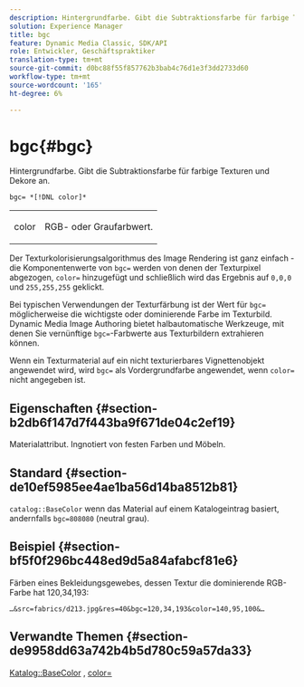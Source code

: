 ```yaml
---
description: Hintergrundfarbe. Gibt die Subtraktionsfarbe für farbige Texturen und Dekore an.
solution: Experience Manager
title: bgc
feature: Dynamic Media Classic, SDK/API
role: Entwickler, Geschäftspraktiker
translation-type: tm+mt
source-git-commit: d0bc88f55f857762b3bab4c76d1e3f3dd2733d60
workflow-type: tm+mt
source-wordcount: '165'
ht-degree: 6%

---
```



# bgc{#bgc}

Hintergrundfarbe. Gibt die Subtraktionsfarbe für farbige Texturen und Dekore an.

`bgc= *[!DNL color]*`

<table id="simpletable_131302355CAB4900A7B45FED903A1AAD" class="- topic/simpletable "> 
 <tr class="- topic/strow strow"> 
  <td class="- topic/stentry stentry"> <p><span class="+ topic/keyword sw-d/varname varname"> color</span> </p> </td> 
  <td class="- topic/stentry stentry"> <p>RGB- oder Graufarbwert. </p></td> 
 </tr> 
</table>

Der Texturkolorisierungsalgorithmus des Image Rendering ist ganz einfach - die Komponentenwerte von `bgc=` werden von denen der Texturpixel abgezogen, `color=` hinzugefügt und schließlich wird das Ergebnis auf `0,0,0` und `255,255,255` geklickt.

Bei typischen Verwendungen der Texturfärbung ist der Wert für `bgc=` möglicherweise die wichtigste oder dominierende Farbe im Texturbild. Dynamic Media Image Authoring bietet halbautomatische Werkzeuge, mit denen Sie vernünftige `bgc=`-Farbwerte aus Texturbildern extrahieren können.

Wenn ein Texturmaterial auf ein nicht texturierbares Vignettenobjekt angewendet wird, wird `bgc=` als Vordergrundfarbe angewendet, wenn `color=` nicht angegeben ist.

## Eigenschaften {#section-b2db6f147d7f443ba9f671de04c2ef19}

Materialattribut. Ingnotiert von festen Farben und Möbeln.

## Standard {#section-de10ef5985ee4ae1ba56d14ba8512b81}

`catalog::BaseColor` wenn das Material auf einem Katalogeintrag basiert, andernfalls  `bgc=808080` (neutral grau).

## Beispiel {#section-bf5f0f296bc448ed9d5a84afabcf81e6}

Färben eines Bekleidungsgewebes, dessen Textur die dominierende RGB-Farbe hat 120,34,193:

`…&src=fabrics/d213.jpg&res=40&bgc=120,34,193&color=140,95,100&…`

## Verwandte Themen {#section-de9958dd63a742b4b5d780c59a57da33}

[Katalog::BaseColor](../../../../../ir-api/material-cat/image-rendering-api-ref/c-ir-material-catalog/c-ir-material-data-reference/r-ir-basecolor.md#reference-5f02371b1d8e444ab12d2614d9792de8) ,  [color=](../../../../../ir-api/http-protocol/image-rendering-api-ref/c-ir-http-protocol-ref/c-ir-http-protocol-command-reference/r-ir-http-color.md#reference-ea3cba9edfe94dbab86d8f123a9ed0aa)
